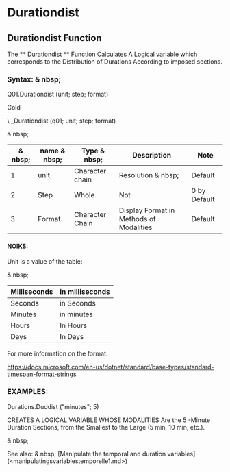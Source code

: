 # Durationdist

## Durationdist Function

The ** Durationdist ** Function Calculates A Logical variable which corresponds to the Distribution of Durations According to imposed sections.

### Syntax: & nbsp;

Q01.Durationdist (unit; step; format)

Gold

\ _Durationdist (q01; unit; step; format)

& nbsp;

| & nbsp; | name & nbsp; | Type & nbsp; | Description | Note |
| --- | --- | --- | --- | --- |
| &#49; | unit | Character chain | Resolution & nbsp; | Default |
| &#50; | Step | Whole | Not | &#48; by Default |
| &#51; | Format | Character Chain | Display Format in Methods of Modalities | Default |

#### NOIKS:

Unit is a value of the table:

& nbsp;

| Milliseconds | in milliseconds |
| --- | --- |
| Seconds | in Seconds |
| Minutes | in minutes |
| Hours | In Hours |
| Days | In Days |

For more information on the format:

https://docs.microsoft.com/en-us/dotnet/standard/base-types/standard-timespan-format-strings

### EXAMPLES:

Durations.Duddist ("minutes"; 5)

CREATES A LOGICAL VARIABLE WHOSE MODALITIES Are the 5 -Minute Duration Sections, from the Smallest to the Large (5 min, 10 min, etc.).

& nbsp;

See also: & nbsp; [Manipulate the temporal and duration variables] (<manipulatingsvariablestemporelle1.md>)